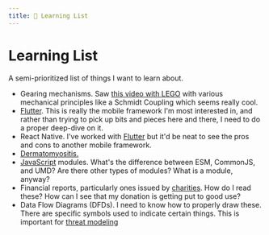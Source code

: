```yaml
---
title: 📝 Learning List
---
```

# Learning List

A semi-prioritized list of things I want to learn about.

- Gearing mechanisms. Saw [this video with
  LEGO](https://www.youtube.com/watch?v=M1-YeqGynlw) with various mechanical
  principles like a Schmidt Coupling which seems really cool.
- [Flutter](/programming/frameworks/flutter.md). This is really the mobile
  framework I'm most interested in, and rather than trying to pick up bits and
  pieces here and there, I need to do a proper deep-dive on it.
- React Native. I've worked with [Flutter](/programming/frameworks/flutter.md)
  but it'd be neat to see the pros and cons to another mobile framework.
- [Dermatomyositis.](https://www.mayoclinic.org/diseases-conditions/dermatomyositis/symptoms-causes/syc-20353188)
- [JavaScript](/programming/languages/javascript.md) modules. What's the
  difference between ESM, CommonJS, and UMD? Are there other types of modules?
  What is a module, anyway?
- Financial reports, particularly ones issued by
  [charities](/philanthropy/charity.md). How do I read these? How can I see that
  my donation is getting put to good use?
- Data Flow Diagrams (DFDs). I need to know how to properly draw these. There
    are specific symbols used to indicate certain things. This is important for
    [threat modeling](security/threat-modeling.md)
